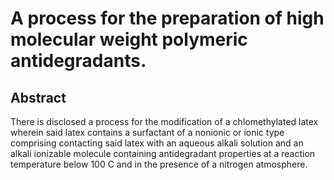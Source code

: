 # A process for the preparation of high molecular weight polymeric antidegradants.

## Abstract
There is disclosed a process for the modification of a chlomethylated latex wherein said latex contains a surfactant of a nonionic or ionic type comprising contacting said latex with an aqueous alkali solution and an alkali ionizable molecule containing antidegradant properties at a reaction temperature below 100 C and in the presence of a nitrogen atmosphere.